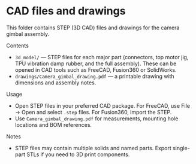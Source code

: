 CAD files and drawings
======================

This folder contains STEP (3D CAD) files and drawings for the camera gimbal assembly.

Contents
- `3d_model/` — STEP files for each major part (connectors, top motor jig, TPU vibration damp rubber, and the full assembly). These can be opened in CAD tools such as FreeCAD, Fusion360 or SolidWorks.
- `drawings/Camera_gimbal_drawing.pdf` — a printable drawing with dimensions and assembly notes.

Usage
- Open STEP files in your preferred CAD package. For FreeCAD, use File → Open and select `.step` files. For Fusion360, import the STEP.
- Use `Camera_gimbal_drawing.pdf` for measurements, mounting hole locations and BOM references.

Notes
- STEP files may contain multiple solids and named parts. Export single-part STLs if you need to 3D print components.

